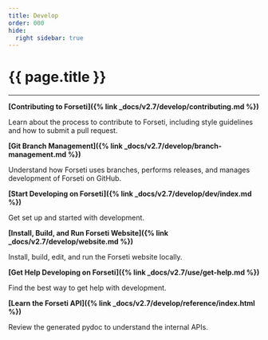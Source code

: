 ```yaml
---
title: Develop
order: 000
hide:
  right sidebar: true
---
```


# {{ page.title }}

---

**[Contributing to Forseti]({% link _docs/v2.7/develop/contributing.md %})**

Learn about the process to contribute to Forseti, including style guidelines and how to submit
a pull request.

**[Git Branch Management]({% link _docs/v2.7/develop/branch-management.md %})**

Understand how Forseti uses branches, performs releases, and manages development of Forseti on
GitHub.

**[Start Developing on Forseti]({% link _docs/v2.7/develop/dev/index.md %})**

Get set up and started with development.

**[Install, Build, and Run Forseti Website]({% link _docs/v2.7/develop/website.md %})**

Install, build, edit, and run the Forseti website locally.

**[Get Help Developing on Forseti]({% link _docs/v2.7/use/get-help.md %})**

Find the best way to get help with development.

**[Learn the Forseti API]({% link _docs/v2.7/develop/reference/index.html %})**

Review the generated pydoc to understand the internal APIs.
